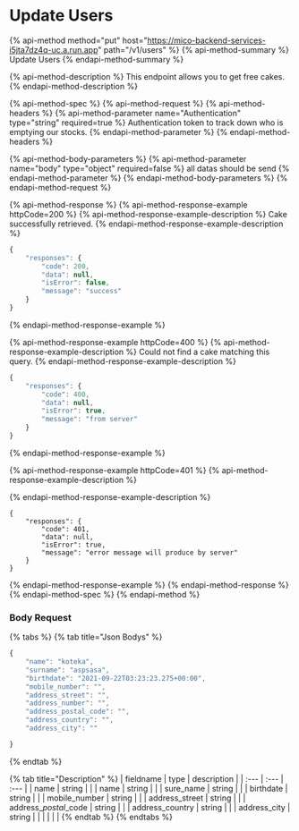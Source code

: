 # Update Users

{% api-method method="put" host="https://mico-backend-services-i5jta7dz4q-uc.a.run.app" path="/v1/users" %}
{% api-method-summary %}
Update Users
{% endapi-method-summary %}

{% api-method-description %}
This endpoint allows you to get free cakes.
{% endapi-method-description %}

{% api-method-spec %}
{% api-method-request %}
{% api-method-headers %}
{% api-method-parameter name="Authentication" type="string" required=true %}
Authentication token to track down who is emptying our stocks.
{% endapi-method-parameter %}
{% endapi-method-headers %}

{% api-method-body-parameters %}
{% api-method-parameter name="body" type="object" required=false %}
all datas should be send
{% endapi-method-parameter %}
{% endapi-method-body-parameters %}
{% endapi-method-request %}

{% api-method-response %}
{% api-method-response-example httpCode=200 %}
{% api-method-response-example-description %}
Cake successfully retrieved.
{% endapi-method-response-example-description %}

```javascript
{
    "responses": {
        "code": 200,
        "data": null,
        "isError": false,
        "message": "success"
    }
}
```
{% endapi-method-response-example %}

{% api-method-response-example httpCode=400 %}
{% api-method-response-example-description %}
Could not find a cake matching this query.
{% endapi-method-response-example-description %}

```javascript
{
    "responses": {
        "code": 400,
        "data": null,
        "isError": true,
        "message": "from server"
    }
}
```
{% endapi-method-response-example %}

{% api-method-response-example httpCode=401 %}
{% api-method-response-example-description %}

{% endapi-method-response-example-description %}

```
{
    "responses": {
        "code": 401,
        "data": null,
        "isError": true,
        "message": "error message will produce by server"
    }
}
```
{% endapi-method-response-example %}
{% endapi-method-response %}
{% endapi-method-spec %}
{% endapi-method %}

### Body Request

{% tabs %}
{% tab title="Json Bodys" %}
```javascript
{
    "name": "koteka",
    "surname": "aspsasa",
    "birthdate": "2021-09-22T03:23:23.275+00:00",
    "mobile_number": "",
    "address_street": "",
    "address_number": "",
    "address_postal_code": "",
    "address_country": "",
    "address_city": ""

}
```
{% endtab %}

{% tab title="Description" %}
| fieldname | type | description |
| :--- | :--- | :--- |
| name | string |  |
| name | string |  |
| sure\_name | string |  |
| birthdate | string |  |
| mobile\_number | string |  |
| address\_street | string |  |
| address\__postal_\_code | string |  |
| address\_country | string |  |
| address\_city | string |  |
|  |  |  |
{% endtab %}
{% endtabs %}

